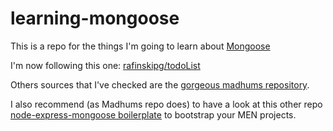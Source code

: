 learning-mongoose
=================

This is a repo for the things I'm going to learn about [Mongoose][url-mongoose] 

I'm now following this one: [rafinskipg/todoList][url-rafin]

Others sources that I've checked are the [gorgeous madhums repository][url-repo-madhums]. 

I also recommend (as Madhums repo does) to have a look at 
this other repo [node-express-mongoose boilerplate][url-boilerplate] to bootstrap your MEN projects. 


[url-mongoose]: https://github.com/madhums/node-express-mongoose-demo
[url-repo-madhums]: https://github.com/madhums/node-express-mongoose-demo
[url-boilerplate]: https://github.com/madhums/node-express-mongoose
[url-rafin]: https://github.com/rafinskipg/todoList/blob/master/Gruntfile.js
